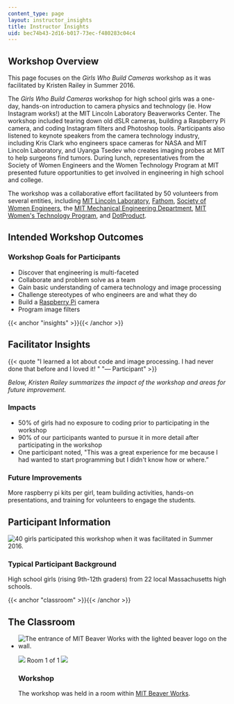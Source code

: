 ```yaml
---
content_type: page
layout: instructor_insights
title: Instructor Insights
uid: bec74b43-2d16-b017-73ec-f480283c04c4
---
```


Workshop Overview
-----------------

This page focuses on the _Girls Who Build Cameras_ workshop as it was facilitated by Kristen Railey in Summer 2016.

The _Girls Who Build Cameras_ workshop for high school girls was a one-day, hands-on introduction to camera physics and technology (ie. How Instagram works!) at the MIT Lincoln Laboratory Beaverworks Center. The workshop included tearing down old dSLR cameras, building a Raspberry Pi camera, and coding Instagram filters and Photoshop tools. Participants also listened to keynote speakers from the camera technology industry, including Kris Clark who engineers space cameras for NASA and MIT Lincoln Laboratory, and Uyanga Tsedev who creates imaging probes at MIT to help surgeons find tumors. During lunch, representatives from the Society of Women Engineers and the Women Technology Program at MIT presented future opportunities to get involved in engineering in high school and college.

The workshop was a collaborative effort facilitated by 50 volunteers from several entities, including [MIT Lincoln Laboratory](http://www.ll.mit.edu), [Fathom](https://fathom.info), [Society of Women Engineers](http://societyofwomenengineers.swe.org), the [MIT Mechanical Engineering Department](http://meche.mit.edu), [MIT Women's Technology Program](http://wtp.mit.edu), and [DotProduct](https://www.dotproduct3d.com). 

Intended Workshop Outcomes
--------------------------

### Workshop Goals for Participants

*   Discover that engineering is multi-faceted
*   Collaborate and problem solve as a team
*   Gain basic understanding of camera technology and image processing
*   Challenge stereotypes of who engineers are and what they do
*   Build a [Raspberry Pi](https://www.raspberrypi.org/about/) camera
*   Program image filters

{{< anchor "insights" >}}{{< /anchor >}}

Facilitator Insights
--------------------

{{< quote "I learned a lot about code and image processing. I had never done that before and I loved it! " "— Participant" >}}

_Below, Kristen Railey summarizes the impact of the workshop and areas for future improvement._

### Impacts

*   50% of girls had no exposure to coding prior to participating in the workshop
*   90% of our participants wanted to pursue it in more detail after participating in the workshop
*   One participant noted, "This was a great experience for me because I had wanted to start programming but I didn't know how or where.”

### Future Improvements

More raspberry pi kits per girl, team building activities, hands-on presentations, and training for volunteers to engage the students.

Participant Information
-----------------------

![40 girls participated this workshop when it was facilitated in Summer 2016.](BASEURL_PLACEHOLDER/resources/40)

### Typical Participant Background

High school girls (rising 9th-12th graders) from 22 local Massachusetts high schools. 

{{< anchor "classroom" >}}{{< /anchor >}}

The Classroom
-------------

*   ![The entrance of MIT Beaver Works with the lighted beaver logo on the wall.](BASEURL_PLACEHOLDER/resources/beaver_works)
    
    ![](/images/educator/classroom_prev_dim.png) Room 1 of 1 ![](/images/educator/classroom_next_dim.png)
    
    ### Workshop
    
    The workshop was held in a room within [MIT Beaver Works](https://beaverworks.ll.mit.edu/CMS/bw/facility).